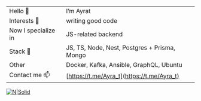 |    |    |
|----|----|
| Hello 👋 | I’m Ayrat |
| Interests 👀 | writing good code |
| Now I specialize in | JS-related backend |
| Stack 🎨| JS, TS, Node, Nest, Postgres + Prisma, Mongo |
| Other | Docker, Kafka, Ansible, GraphQL, Ubuntu |
| Contact me 📫 | [https://t.me/Ayra_t](https://t.me/Ayra_t) |


[![N|Solid](https://s7141384.sendpul.se/files/emailservice/userfiles/399ae52e60290f00fa6f54a82244774a7141384/laptop-desk.gif)](https://nodesource.com/products/nsolid)
<!---
pro-to-coder/pro-to-coder is a ✨ special ✨ repository because its `README.md` (this file) appears on your GitHub profile.
You can click the Preview link to take a look at your changes.
--->
